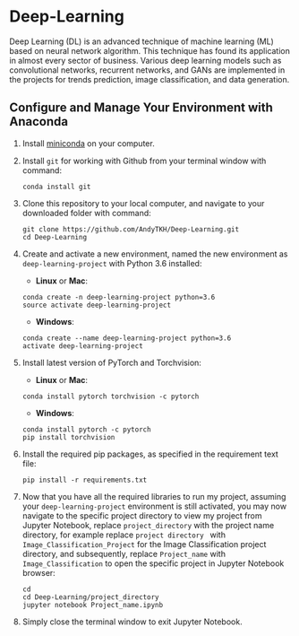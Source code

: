 # Deep-Learning 
Deep Learning (DL) is an advanced technique of machine learning (ML) based on neural network algorithm. This technique has found its application in almost every sector of business. Various deep learning models such as convolutional networks, recurrent networks, and GANs are implemented in the projects for trends prediction, image classification, and data generation.  

## Configure and Manage Your Environment with Anaconda
1. Install [miniconda](https://docs.conda.io/en/latest/miniconda.html) on your computer.
2. Install ```git``` for working with Github from your terminal window with command:  
   ``` 
   conda install git 
   ``` 
3. Clone this repository to your local computer, and navigate to your downloaded folder with command:
   ```
   git clone https://github.com/AndyTKH/Deep-Learning.git                                                          
   cd Deep-Learning
   ```
4. Create and activate a new environment, named the new environment as `deep-learning-project` with Python 3.6 installed:
   
   - __Linux__ or __Mac__: 
	```
	conda create -n deep-learning-project python=3.6
	source activate deep-learning-project
	```
	- __Windows__: 
	```
	conda create --name deep-learning-project python=3.6
	activate deep-learning-project
	```
5. Install latest version of PyTorch and Torchvision:
   - __Linux__ or __Mac__: 
	```
	conda install pytorch torchvision -c pytorch 
	```
	- __Windows__: 
	```
	conda install pytorch -c pytorch
	pip install torchvision
	```
6. Install the required pip packages, as specified in the requirement text file: 
   ```
   pip install -r requirements.txt
   ```
7. Now that you have all the required libraries to run my project, assuming your `deep-learning-project` environment is still activated, you may now navigate to the specific project directory to view my project from Jupyter Notebook, replace ```project_directory``` with the project name directory, for example replace ```project directory ``` with ```Image_Classification_Project``` for the Image Classification project directory, and subsequently, replace `Project_name` with ```Image_Classification``` to open the specific project in Jupyter Notebook browser:
   ```
   cd
   cd Deep-Learning/project_directory
   jupyter notebook Project_name.ipynb
   ```
8. Simply close the terminal window to exit Jupyter Notebook.    
